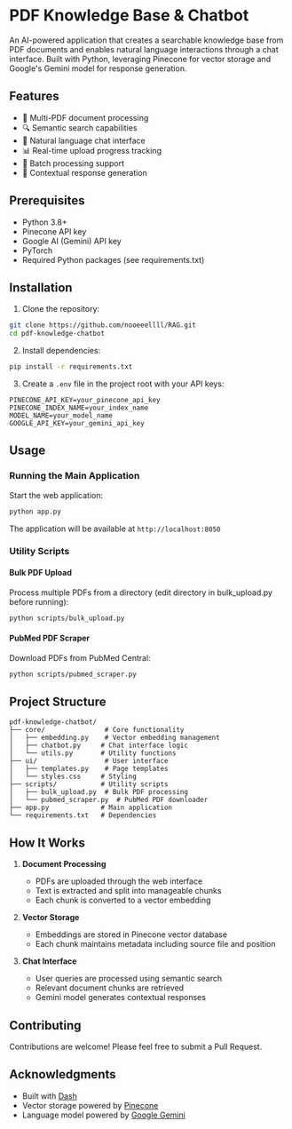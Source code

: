 # PDF Knowledge Base & Chatbot

An AI-powered application that creates a searchable knowledge base from PDF documents and enables natural language interactions through a chat interface. Built with Python, leveraging Pinecone for vector storage and Google's Gemini model for response generation.

## Features

- 📄 Multi-PDF document processing
- 🔍 Semantic search capabilities
- 💬 Natural language chat interface
- 📊 Real-time upload progress tracking
- 🔄 Batch processing support
- 🎯 Contextual response generation

## Prerequisites

- Python 3.8+
- Pinecone API key
- Google AI (Gemini) API key
- PyTorch
- Required Python packages (see requirements.txt)

## Installation

1. Clone the repository:
```bash
git clone https://github.com/nooeeellll/RAG.git
cd pdf-knowledge-chatbot
```

2. Install dependencies:
```bash
pip install -r requirements.txt
```

3. Create a `.env` file in the project root with your API keys:
```env
PINECONE_API_KEY=your_pinecone_api_key
PINECONE_INDEX_NAME=your_index_name
MODEL_NAME=your_model_name
GOOGLE_API_KEY=your_gemini_api_key
```

## Usage

### Running the Main Application

Start the web application:
```bash
python app.py
```

The application will be available at `http://localhost:8050`

### Utility Scripts

#### Bulk PDF Upload
Process multiple PDFs from a directory (edit directory in bulk_upload.py before running):
```bash
python scripts/bulk_upload.py
```

#### PubMed PDF Scraper
Download PDFs from PubMed Central:
```bash
python scripts/pubmed_scraper.py
```

## Project Structure

```
pdf-knowledge-chatbot/
├── core/               # Core functionality
│   ├── embedding.py    # Vector embedding management
│   ├── chatbot.py     # Chat interface logic
│   └── utils.py       # Utility functions
├── ui/                 # User interface
│   ├── templates.py    # Page templates
│   └── styles.css     # Styling
├── scripts/           # Utility scripts
│   ├── bulk_upload.py  # Bulk PDF processing
│   └── pubmed_scraper.py  # PubMed PDF downloader
├── app.py             # Main application
└── requirements.txt   # Dependencies
```

## How It Works

1. **Document Processing**
   - PDFs are uploaded through the web interface
   - Text is extracted and split into manageable chunks
   - Each chunk is converted to a vector embedding

2. **Vector Storage**
   - Embeddings are stored in Pinecone vector database
   - Each chunk maintains metadata including source file and position

3. **Chat Interface**
   - User queries are processed using semantic search
   - Relevant document chunks are retrieved
   - Gemini model generates contextual responses

## Contributing

Contributions are welcome! Please feel free to submit a Pull Request.

## Acknowledgments

- Built with [Dash](https://dash.plotly.com/)
- Vector storage powered by [Pinecone](https://www.pinecone.io/)
- Language model powered by [Google Gemini](https://ai.google.dev/)
